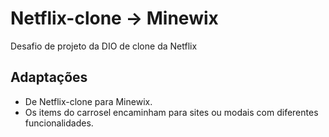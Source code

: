 # Netflix-clone -> Minewix
Desafio de projeto da DIO de clone da Netflix
## Adaptações
* De Netflix-clone para Minewix.
* Os items do carrosel encaminham para sites ou modais com diferentes funcionalidades.
